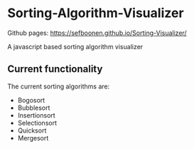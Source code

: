 # Sorting-Algorithm-Visualizer
Github pages: https://sefboonen.github.io/Sorting-Visualizer/

A javascript based sorting algorithm visualizer

## Current functionality
The current sorting algorithms are:
- Bogosort
- Bubblesort
- Insertionsort
- Selectionsort
- Quicksort
- Mergesort